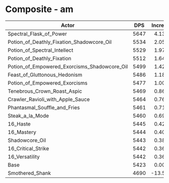 # Composite - am
| Actor | DPS | Increase |
|---|:---:|:---:|
|Spectral_Flask_of_Power|5647|4.13%|
|Potion_of_Deathly_Fixation_Shadowcore_Oil|5534|2.05%|
|Potion_of_Spectral_Intellect|5529|1.97%|
|Potion_of_Deathly_Fixation|5512|1.64%|
|Potion_of_Empowered_Exorcisms_Shadowcore_Oil|5499|1.42%|
|Feast_of_Gluttonous_Hedonism|5486|1.18%|
|Potion_of_Empowered_Exorcisms|5477|1.00%|
|Tenebrous_Crown_Roast_Aspic|5469|0.86%|
|Crawler_Ravioli_with_Apple_Sauce|5464|0.76%|
|Phantasmal_Souffle_and_Fries|5461|0.71%|
|Steak_a_la_Mode|5460|0.69%|
|16_Haste|5445|0.42%|
|16_Mastery|5444|0.40%|
|Shadowcore_Oil|5443|0.38%|
|16_Critical_Strike|5442|0.36%|
|16_Versatility|5442|0.36%|
|Base|5423|0.00%|
|Smothered_Shank|4690|-13.52%|

